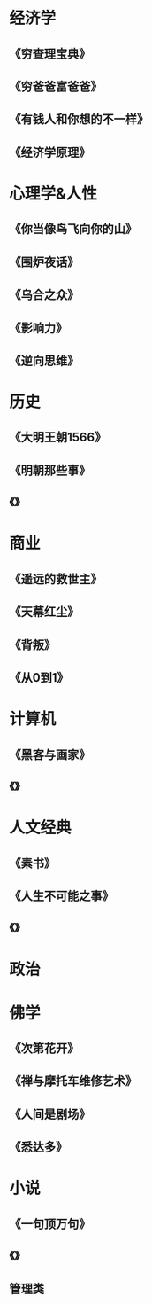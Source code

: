 # 经济学
  ## 《穷查理宝典》

  ## 《穷爸爸富爸爸》

  ## 《有钱人和你想的不一样》

  ## 《经济学原理》

# 心理学&人性

  ## 《你当像鸟飞向你的山》

  ## 《围炉夜话》

  ## 《乌合之众》

  ## 《影响力》

  ## 《逆向思维》
  
# 历史
   ## 《大明王朝1566》

   ## 《明朝那些事》

   ## 《》

# 商业 
  ## 《遥远的救世主》

  ## 《天幕红尘》

  ## 《背叛》

  ## 《从0到1》

  ##  

# 计算机

  ## 《黑客与画家》
  ## 《》

# 人文经典

  ## 《素书》

  ## 《人生不可能之事》

  ## 《》

# 政治

# 佛学
  ## 《次第花开》
  ## 《禅与摩托车维修艺术》
  ## 《人间是剧场》
  ## 《悉达多》

# 小说
  ## 《一句顶万句》

  ## 《》

## 管理类
   ## 

